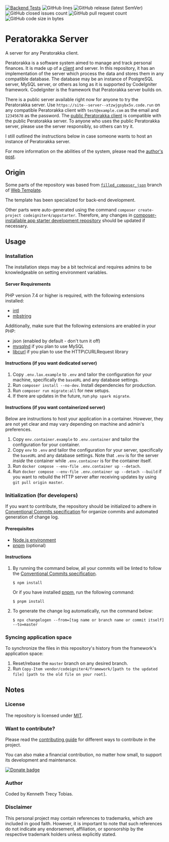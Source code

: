 [![Backend Tests](https://img.shields.io/github/actions/workflow/status/KennethTrecy/peratorakka_server/back-end.yml?style=for-the-badge)](https://github.com/KennethTrecy/peratorakka_server/actions/workflows/back-end.yml)
![GitHub lines](https://img.shields.io/github/license/KennethTrecy/peratorakka_server?style=for-the-badge)
![GitHub release (latest SemVer)](https://img.shields.io/github/v/release/KennethTrecy/peratorakka_server?style=for-the-badge&display_name=tag&sort=semver)
![GitHub closed issues count](https://img.shields.io/github/issues-closed/KennethTrecy/peratorakka_server?style=for-the-badge)
![GitHub pull request count](https://img.shields.io/github/issues-pr-closed/KennethTrecy/peratorakka_server?style=for-the-badge)
![GitHub code size in bytes](https://img.shields.io/github/repo-size/KennethTrecy/peratorakka_server?style=for-the-badge)

# Peratorakka Server
A server for any Peratorakka client.

Peratorakka is a software system aimed to manage and track personal finances.
It is made up of a [client] and server. In this repository, it has an
implementation of the server which process the data and stores them in any
compatible database. The database may be an instance of PostgreSQL server,
MySQL server, or others as long as it is supported by CodeIgniter framework.
CodeIgniter is the framework that Peratorakka server builds on.

There is a public server available right now for anyone to try the Peratorakka
server. Use `https://site--server--xtzwjgsybx5v.code.run` on any compatible
Peratorakka client with `test@example.com` as the email and `12345678` as the
password. The [public Peratorakka client] is compatible with the public
Peratorakka server. To anyone who uses the public Peratorakka server, please
use the server responsibly, so others can try it.

I still outlined the instructions below in case someone wants to host an
instance of Peratorakka server.

For more information on the abilities of the system, please read the [author's
post].

## Origin
Some parts of the repository was based from [`filled_composer_json`] branch of
[Web Template].

The template has been specialized for back-end development.

Other parts were auto-generated using the command `composer create-project
codeigniter4/appstarter`. Therefore, any changes in [composer-installable app
starter development repository] should be updated if necessary.

## Usage

### Installation
The installation steps may be a bit technical and requires admins to be
knowledgeable on setting environment variables.

#### Server Requirements
PHP version 7.4 or higher is required, with the following extensions
installed:

- [intl](http://php.net/manual/en/intl.requirements.php)
- [mbstring](http://php.net/manual/en/mbstring.installation.php)

Additionally, make sure that the following extensions are enabled in your PHP:

- json (enabled by default - don't turn it off)
- [mysqlnd](http://php.net/manual/en/mysqlnd.install.php) if you plan to use
  MySQL
- [libcurl](http://php.net/manual/en/curl.requirements.php) if you plan to use
  the HTTP\CURLRequest library

#### Instructions (if you want dedicated server)
1. Copy `.env.lax.example` to `.env` and tailor the configuration for your
   machine, specifically the `baseURL` and any database settings.
2. Run `composer install --no-dev`. Install dependencies for production.
3. Run `composer run migrate:all` for new setups.
4. If there are updates in the future, run `php spark migrate`.

#### Instructions (if you want containerized server)
Below are instructions to host your application in a container. However, they
are not yet clear and may vary depending on machine and admin's preferences.
1. Copy `env.container.example` to `.env.container` and tailor the
   configuration for your container.
2. Copy `env` to `.env` and tailor the configuration for your server,
   specifically the `baseURL` and any database settings. Note that `.env` is
   for the server *inside* the container while `.env.container` is for the
   container itself.
3. Run `docker compose --env-file .env.container up --detach`.
4. Run `docker compose --env-file .env.container up --detach --build` if you
   want to rebuild the HTTP server after receiving updates by using `git pull
   origin master`.

### Initialization (for developers)
If you want to contribute, the repository should be initialized to adhere in
[Conventional Commits specification] for organize commits and automated
generation of change log.

#### Prerequisites
- [Node.js environment]
- [pnpm] (optional)

#### Instructions
1. By running the command below, all your commits will be linted to follow the
   [Conventional Commits specification].
   ```
   $ npm install
   ```

   Or if you have installed [pnpm], run the following command:
   ```
   $ pnpm install
   ```
2. To generate the change log automatically, run the command below:
   ```
   $ npx changelogen --from=[tag name or branch name or commit itself] --to=master
   ```

### Syncing application space
To synchronize the files in this repository's history from the framework's
application space:
1. Reset/rebase the `master` branch on any desired branch.
2. Run `Copy-Item vendor/codeigniter4/framework/[path to the updated file]
   [path to the old file on your root]`.

## Notes

### License
The repository is licensed under [MIT].

### Want to contribute?
Please read the [contributing guide] for different ways to contribute in the
project.

You can also make a financial contribution, no matter how small, to support
its development and maintenance.

[![Donate
badge](https://img.shields.io/badge/PayPal-_?logo=paypal&label=Donate%20via&color=%23003087&link=https%3A%2F%2Fpaypal.me%2FKennethTrecy)](https://www.paypal.me/KennethTrecy)

### Author
Coded by Kenneth Trecy Tobias.

### Disclaimer
This personal project may contain references to trademarks, which are included
in good faith. However, it is important to note that such references do not
indicate any endorsement, affiliation, or sponsorship by the respective
trademark holders unless explicitly stated.

[`filled_composer_json`]: https://github.com/KennethTrecy/web_template/tree/filled_composer_json
[Web Template]: http://github.com/KennethTrecy/web_template
[composer-installable app starter development repository]: https://github.com/codeigniter4/CodeIgniter4
[intl]: http://php.net/manual/en/intl.requirements.php
[mbstring]: http://php.net/manual/en/mbstring.installation.php
[mysqlnd]: http://php.net/manual/en/mysqlnd.install.php
[libcurl]: http://php.net/manual/en/curl.requirements.php
[MIT]: https://github.com/KennethTrecy/web_template/blob/master/LICENSE
[Node.js environment]: https://nodejs.org/en/
[pnpm]: https://pnpm.io/installation
[Conventional Commits specification]: https://www.conventionalcommits.org/en/v1.0.0/
[contributing guide]: ./CONTRIBUTING.md
[client]: https://github.com/KennethTrecy/peratorakka_client
[author's post]: https://www.linkedin.com/posts/kenneth-trecy-tobias_good-day-everyone-after-five-months-of-testing-activity-7134037085828616192-Xtvx
[public Peratorakka client]: https://peratorakka-client.pages.dev/
